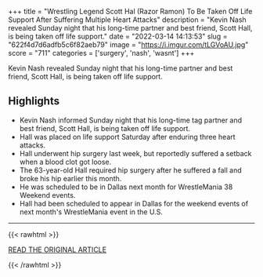+++
title = "Wrestling Legend Scott Hal (Razor Ramon) To Be Taken Off Life Support After Suffering Multiple Heart Attacks"
description = "Kevin Nash revealed Sunday night that his long-time partner and best friend, Scott Hall, is being taken off life support."
date = "2022-03-14 14:13:53"
slug = "622f4d7d6adfb5c6f82aeb79"
image = "https://i.imgur.com/tLGVoAU.jpg"
score = "711"
categories = ['surgery', 'nash', 'wasnt']
+++

Kevin Nash revealed Sunday night that his long-time partner and best friend, Scott Hall, is being taken off life support.

## Highlights

- Kevin Nash informed Sunday night that his long-time tag partner and best friend, Scott Hall, is being taken off life support.
- Hall was placed on life support Saturday after enduring three heart attacks.
- Hall underwent hip surgery last week, but reportedly suffered a setback when a blood clot got loose.
- The 63-year-old Hall required hip surgery after he suffered a fall and broke his hip earlier this month.
- He was scheduled to be in Dallas next month for WrestleMania 38 Weekend events.
- Hall had been scheduled to appear in Dallas for the weekend events of next month's WrestleMania event in the U.S.

---

{{< rawhtml >}}
  <p class="article-category">
    <a target="_blank" href="https://www.wrestlinginc.com/news/2022/03/scott-hall-to-be-taken-off-life-support-kevin-nash-reveals/">READ THE ORIGINAL ARTICLE</a>
  </p>
{{< /rawhtml >}}
